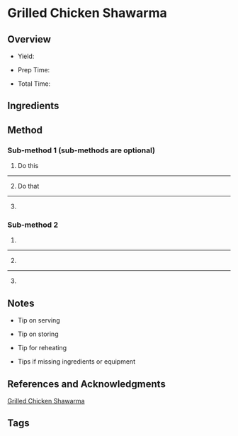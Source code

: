 # Grilled Chicken Shawarma

## Overview

- Yield:

- Prep Time:

- Total Time:

## Ingredients



## Method

### Sub-method 1 (sub-methods are optional)

1. Do this
---
2. Do that
---
3.

### Sub-method 2

1.
---
2.
---
3.

## Notes

- Tip on serving

- Tip on storing

- Tip for reheating

- Tips if missing ingredients or equipment

## References and Acknowledgments

[Grilled Chicken Shawarma](https://www.reddit.com/r/GifRecipes/comments/cjw0s0/shawarma_spiced_grilled_chicken_with_garlic/)

## Tags


